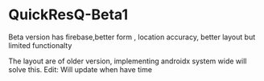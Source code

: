 # QuickResQ-Beta1
Beta version has firebase,better form , location accuracy, better layout but limited functionalty

The layout are of older version, implementing androidx system wide will solve this.
Edit: Will update when have time
